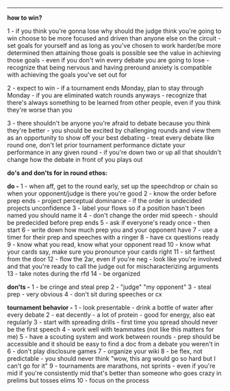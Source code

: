 

----
**how to win?**

1 - if you think you're gonna lose why should the judge think you're going to win
choose to be more focused and driven than anyone else on the circuit - set goals for yourself and as long as you've chosen to work harder/be more determined then attaining those goals is possible
see the value in achieving those goals - even if you don't win every debate
you are going to lose - recognize that being nervous and having preround anxiety is compatible with achieving the goals you've set out for

2 - expect to win - if a tournament ends Monday, plan to stay through Monday - if you are eliminated watch rounds anyways - recognize that there's always something to be learned from other people, even if you think they're worse than you 

3 - there shouldn't be anyone you're afraid to debate because you think they're better - you should be excited by challenging rounds and view them as an opportunity to show off your best debating - treat every debate like round one, don't let prior tournament performance dictate your performance in any given round - if you're down two or up all that shouldn't change how the debate in front of you plays out

**do's and don'ts for in round ethos:**

**do -** 
1 - when aff, get to the round early, set up the speechdrop or chain so when your opponent/judge is there you're good
2 - know the order before prep ends - project perceptual dominance - if the order is undecided projects unconfidence
3 - label your flows so if a position hasn't been named you should name it
4 - don't change the order mid speech - should be predecided before prep ends
5 - ask if everyone's ready once - then start
6 - write down how much prep you and your opponent have
7 - use a timer for their prep and speeches with a ringer
8 - have cx questions ready
9 - know what you read, know what your opponent read
10 - know what your cards say, make sure you pronounce your cards right
11 - sit farthest from the door
12 - flow the 2ar, even if you're neg - look like you're involved and that you're ready to call the judge out for mischaracterizing arguments
13 - take notes during the rfd
14 - be organized 

**don'ts -**
1 - be cringe and steal prep
2 - "judge" "my opponent"
3 - steal prep - very obvious 
4 - don't sit during speeches or cx

**tournament behavior -**
1 - look presentable - drink a bottle of water after every debate
2 - eat decently - a lot of protein - good for energy, also eat regularly
3 - start with spreading drills - first time you spread should never be the first speech
4 - work well with teammates (not like this matters for me)
5 - have a scouting system and work between rounds - prep should be accessible and it should be easy to find a doc from a debate you weren't in
6 - don't play disclosure games
7 - organize your wiki
8 - be flex, not predictable - you should never think "wow, this arg would go so hard but I can't go for it"
9 - tournaments are marathons, not sprints - even if you're mid if you're consistently mid that's better than someone who goes crazy in prelims but tosses elims
10 - focus on the process 